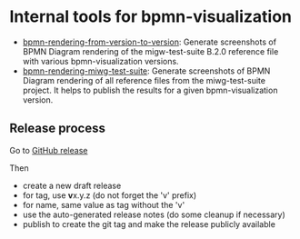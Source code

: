 # Internal tools for bpmn-visualization

- [bpmn-rendering-from-version-to-version](bpmn-rendering-from-version-to-version/README.md): Generate screenshots of BPMN
  Diagram rendering of the migw-test-suite B.2.0 reference file with various bpmn-visualization versions.
- [bpmn-rendering-miwg-test-suite](bpmn-rendering-miwg-test-suite/README.md): Generate screenshots of BPMN 
Diagram rendering of all reference files from the miwg-test-suite project. It helps to publish the results for a given
bpmn-visualization version.


## Release process

Go to [GitHub release](https://github.com/process-analytics/bpmn-visualization-tools/releases)

Then
- create a new draft release
- for tag, use **v**x.y.z (do not forget the 'v' prefix)
- for name, same value as tag without the 'v'
- use the auto-generated release notes (do some cleanup if necessary)
- publish to create the git tag and make the release publicly available
